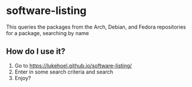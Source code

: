 # software-listing
This queries the packages from the Arch, Debian, and Fedora repositories for a package, searching by name
## How do I use it?
1. Go to https://lukehoel.github.io/software-listing/
2. Enter in some search criteria and search
3. Enjoy?
